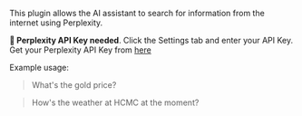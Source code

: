 This plugin allows the AI assistant to search for information from the internet using Perplexity.

**🔑 Perplexity API Key needed**. Click the Settings tab and enter your API Key. Get your Perplexity API Key from [here](https://www.perplexity.ai/settings/api)

Example usage:

> What's the gold price?

> How's the weather at HCMC at the moment?
